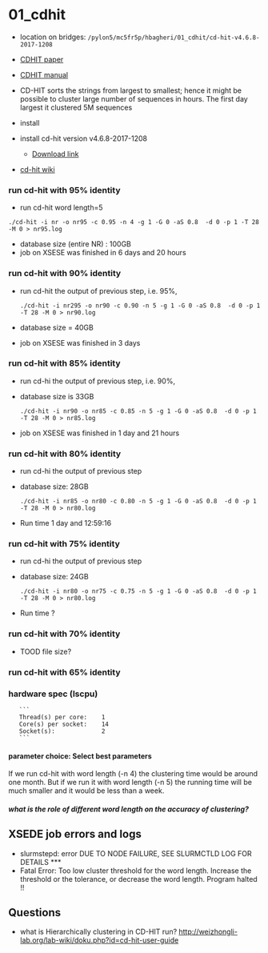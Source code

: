 # 01_cdhit
* location on bridges: ```/pylon5/mc5fr5p/hbagheri/01_cdhit/cd-hit-v4.6.8-2017-1208```


* [CDHIT paper](http://weizhongli-lab.org/cd-hit/ref.php )
* [CDHIT manual](http://weizhongli-lab.org/cd-hit/ )

* CD-HIT sorts the strings from largest to smallest; hence it might be possible to cluster
large number of sequences in hours. The first day largest it clustered 5M sequences

* install
- install cd-hit version v4.6.8-2017-1208
   - [Download link](https://github.com/weizhongli/cdhit/wiki/2.-Installation)

- [cd-hit wiki](https://github.com/weizhongli/cdhit/wiki/3.-User's-Guide)   


### run cd-hit with 95% identity
- run cd-hit word length=5
 ```
./cd-hit -i nr -o nr95 -c 0.95 -n 4 -g 1 -G 0 -aS 0.8  -d 0 -p 1 -T 28 -M 0 > nr95.log
```

- database size (entire NR) : 100GB
-  job on XSESE was finished in 6 days and 20 hours


### run cd-hit with 90% identity
- run cd-hit the output of previous step, i.e. 95%,

   ``` ./cd-hit -i nr295 -o nr90 -c 0.90 -n 5 -g 1 -G 0 -aS 0.8  -d 0 -p 1 -T 28 -M 0 > nr90.log ```

- database size = 40GB
-  job on XSESE was finished in 3 days


### run cd-hit with 85% identity
- run cd-hi the output of previous step, i.e. 90%,
- database size is 33GB

   ``` ./cd-hit -i nr90 -o nr85 -c 0.85 -n 5 -g 1 -G 0 -aS 0.8  -d 0 -p 1 -T 28 -M 0 > nr85.log ```

-  job on XSESE was finished in 1 day and 21 hours


### run cd-hit with 80% identity
- run cd-hi the output of previous step
- database size: 28GB

    ``` ./cd-hit -i nr85 -o nr80 -c 0.80 -n 5 -g 1 -G 0 -aS 0.8  -d 0 -p 1 -T 28 -M 0 > nr80.log ```
-   Run time 1 day and 12:59:16



### run cd-hit with 75% identity
- run cd-hi the output of previous step
- database size: 24GB

    ``` ./cd-hit -i nr80 -o nr75 -c 0.75 -n 5 -g 1 -G 0 -aS 0.8  -d 0 -p 1 -T 28 -M 0 > nr80.log ```
-   Run time ?

### run cd-hit with 70% identity
- TOOD file size?

### run cd-hit with 65% identity



### hardware spec (lscpu)

       ```
       Thread(s) per core:    1
       Core(s) per socket:    14
       Socket(s):             2
       ```  

#### parameter choice: Select best parameters
 If we run cd-hit with word length (-n 4) the clustering time would be around one month. But if we run it with word length (-n 5) the running time will be much smaller and it would be less than a week.

##### what is the role of different word length on the accuracy of clustering?


## XSEDE job errors and logs
* slurmstepd: error  DUE TO NODE FAILURE, SEE SLURMCTLD LOG FOR DETAILS ***
* Fatal Error:
Too low cluster threshold for the word length.
Increase the threshold or the tolerance, or decrease the word length.
Program halted !!


## Questions
* what is Hierarchically clustering in CD-HIT run? http://weizhongli-lab.org/lab-wiki/doku.php?id=cd-hit-user-guide
